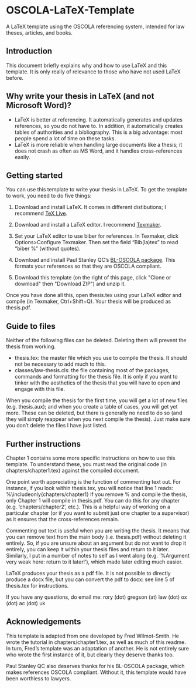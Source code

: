 # OSCOLA-LaTeX-Template
A LaTeX template using the OSCOLA referencing system, intended for law theses, articles, and books.

## Introduction

This document briefly explains why and how to use LaTeX and this template. It is only really of relevance to those who have not used LaTeX before.

## Why write your thesis in LaTeX (and not Microsoft Word)?

- LaTeX is better at referencing.  It automatically generates and updates references, so you do not have to.  In addition, it automatically creates tables of authorities and a bibliography.  This is a big advantage: most people spend a lot of time on these tasks.
- LaTeX is more reliable when handling large documents like a thesis; it does not crash as often as MS Word, and it handles cross-references easily.

## Getting started

You can use this template to write your thesis in LaTeX.  To get the template to work, you need to do five things:

1. Download and install LaTeX.  It comes in different distibutions; I recommend [TeX Live](http://tug.org/texlive/).

2. Download and install a LaTeX editor.  I recommend [Texmaker](http://xm1math.net/texmaker/).

3. Set your LaTeX editor to use biber for references.  In Texmaker, click Options>Configure Texmaker. Then set the field “Bib(la)tex” to read “biber %” (without quotes).

4. Download and install Paul Stanley QC’s [BL-OSCOLA package](http://ctan.org/pkg/oscola).  This formats your references so that they are OSCOLA compliant.

5. Download this template (on the right of this page, click "Clone or download" then "Download ZIP") and unzip it.

Once you have done all this, open thesis.tex using your LaTeX editor and compile (in Texmaker, Ctrl+Shift+Q).  Your thesis will be produced as thesis.pdf.

## Guide to files

Neither of the following files can be deleted. Deleting them will prevent the thesis from working.
- thesis.tex: the master file which you use to compile the thesis. It should not be necessary to add much to this. 
- classes/law-thesis.cls: the file containing most of the packages, commands and formatting for the thesis file. It is only if you want to tinker with the aesthetics of the thesis that you will have to open and engage with this file. 

When you compile the thesis for the first time, you will get a lot of new files (e.g. thesis.aux); and when you create a table of cases, you will get yet more. These can be deleted, but there is generally no need to do so (and they will simply reappear when you next compile the thesis). Just make sure you don’t delete the files I have just listed.

## Further instructions

Chapter 1 contains some more specific instructions on how to use this template. To understand these, you must read the original code (in chapters/chapter1.tex) against the compiled document.

One point worth appreciating is the function of commenting text out. For instance, if you look within thesis.tex, you will notice that line 1 reads:
%\includeonly{chapters/chapter1}
If you remove % and compile the thesis, only Chapter 1 will compile in thesis.pdf. You can do this for any chapter (e.g. ‘chapters/chapter2’, etc.). This is a helpful way of working on a particular chapter (or if you want to submit just one chapter to a supervisor) as it ensures that the cross-references remain. 

Commenting out text is useful when you are writing the thesis. It means that you can remove text from the main body (i.e. thesis.pdf) without deleting it entirely. So, if you are unsure about an argument but do not want to drop it entirely, you can keep it within your thesis files and return to it later. Similarly, I put in a number of notes to self as I went along (e.g. ‘%Argument very weak here: return to it later!’), which made later editing much easier.

LaTeX produces your thesis as a pdf file.  It is not possible to directly produce a docx file, but you can convert the pdf to docx: see line 5 of thesis.tex for instructions.

If you have any questions, do email me: rory (dot) gregson (at) law (dot) ox (dot) ac (dot) uk

## Acknowledgements

This template is adapted from one developed by Fred Wilmot-Smith.  He wrote the tutorial in chapters/chapter1.tex, as well as much of this readme.  In turn, Fred’s template was an adaptation of another.  He is not entirely sure who wrote the first instance of it, but clearly they deserve thanks too.

Paul Stanley QC also deserves thanks for his BL-OSCOLA package, which makes references OSCOLA compliant.  Without it, this template would have been worthless to lawyers.

